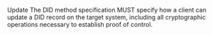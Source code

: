 Update The DID method specification MUST specify how a client can update a DID
record on the target system, including all cryptographic operations necessary
to establish proof of control.


